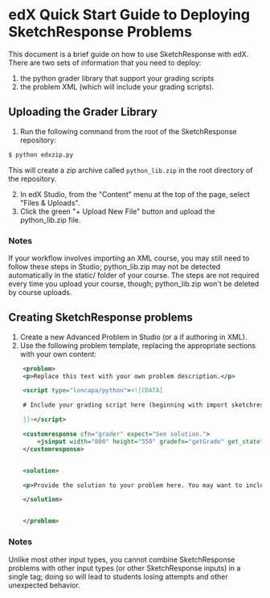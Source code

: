 # edX Quick Start Guide to Deploying SketchResponse Problems

This document is a brief guide on how to use SketchResponse with edX. There are two sets of information that you need to deploy:

1. the python grader library that support your grading scripts
2. the problem XML (which will include your grading scripts).

## Uploading the Grader Library

1. Run the following command from the root of the SketchResponse repository:

```sh
$ python edxzip.py
```

This will create a zip archive called `python_lib.zip` in the root directory of the repository.

2. In edX Studio, from the "Content" menu at the top of the page, select "Files & Uploads".
3. Click the green "+ Upload New File" button and upload the python_lib.zip file.

### Notes

If your workflow involves importing an XML course, you may still need to follow these steps in Studio; python_lib.zip may not be detected automatically in the static/ folder of your course. The steps are not required every time you upload your course, though; python_lib.zip won't be deleted by course uploads.

## Creating SketchResponse problems

1. Create a new Advanced Problem in Studio (or a <problem> if authoring in XML).
2. Use the following problem template, replacing the appropriate sections with your own content:

```xml
    <problem>
    <p>Replace this text with your own problem description.</p>

    <script type="loncapa/python"><![CDATA[

    # Include your grading script here (beginning with import sketchresponse)

    ]]></script>

    <customresponse cfn="grader" expect="See solution.">
        <jsinput width="800" height="550" gradefn="getGrade" get_statefn="getState" set_statefn="setState" html_file="TODO.html#$problemconfig" sop="false"/>
    </customresponse>


    <solution>

    <p>Provide the solution to your problem here. You may want to include an image of a correct solution as well as text.</p>

    </solution>


    </problem>
```

### Notes

Unlike most other input types, you cannot combine SketchResponse problems with other input types (or other SketchResponse inputs) in a single <problem> tag; doing so will lead to students losing attempts and other unexpected behavior.


